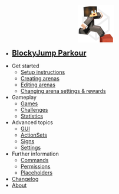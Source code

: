 <p align="center">
  <img src="./_media/logo.png" data-origin="_media/logo.png" alt="icon" width="100">
</p>

<ul>
  <li><a href="#/" title="BlockyJump Parkour" style="font-size: 20px; font-weight: bold;">BlockyJump Parkour</a></li>
</ul>

* Get started
  * [Setup instructions](setup.md)
  * [Creating arenas](arena_create.md)
  * [Editing arenas](arena_edit.md)
  * [Changing arena settings & rewards](arena_settings.md)
* Gameplay
  * [Games](games.md)
  * [Challenges](challenges.md)
  * [Statistics](statistics.md)
* Advanced topics
  * [GUI](gui.md)
  * [ActionSets](action_sets.md)
  * [Signs](signs.md)
  * [Settings](settings.md)
* Further information
  * [Commands](commands.md)
  * [Permissions](permissions.md)
  * [Placeholders](placeholders.md)
* [Changelog](changelog.md)
* [About](about.md)
